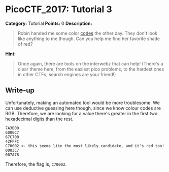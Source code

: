 # PicoCTF_2017: Tutorial 3

**Category:** Tutorial
**Points:** 0
**Description:**

>Robin handed me some color [codes](codes.txt) the other day. They don't look like anything to me though. Can you help me find her favorite shade of red?

**Hint:**

>Once again, there are tools on the interwebz that can help! (There's a clear theme here, from the easiest pico problems, to the hardest ones in other CTFs, search engines are your friend!)

## Write-up
Unfortunately, making an automated tool would be more troublesome. We can use deductive guessing here though, since we know colour codes are RGB. Therefore, we are looking for a value there's greater in the first two hexadecimal digits than the rest.

    7A3B00
    6000C7
    67C700
    42FFFC
    C70002 <- this seems like the most likely candidate, and it's red too!
    0003C7
    007A78

Therefore, the flag is, `C70002`.